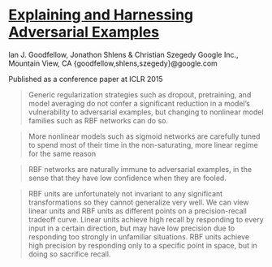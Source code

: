 # [Explaining and Harnessing Adversarial Examples](https://arxiv.org/pdf/1412.6572.pdf)

Ian J. Goodfellow, Jonathon Shlens & Christian Szegedy Google Inc., Mountain View, CA {goodfellow,shlens,szegedy}@google.com

Published as a conference paper at ICLR 2015

>Generic regularization strategies such as dropout, pretraining, and model averaging do not confer a significant reduction in a model’s vulnerability to adversarial examples, but changing to nonlinear model families such as RBF networks can do so.

>More nonlinear models such as sigmoid networks are carefully tuned to spend most of their time in the non-saturating, more linear regime for the same reason

>RBF networks are naturally immune to adversarial examples, in the sense that they have low confidence when they are fooled.

>RBF units are unfortunately not invariant to any significant transformations so they cannot generalize very well. We can view linear units and RBF units as different points on a precision-recall tradeoff curve. Linear units achieve high recall by responding to every input in a certain direction, but may have low precision due to responding too strongly in unfamiliar situations. RBF units achieve high precision by responding only to a specific point in space, but in doing so sacrifice recall.
<!--stackedit_data:
eyJoaXN0b3J5IjpbLTE0Mjg1MjM0NjgsMTM0ODAzOTk1OSwtND
gxODI5NjU0XX0=
-->